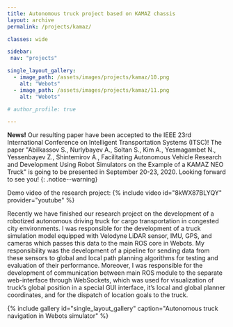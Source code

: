 ```yaml
---
title: Autonomous truck project based on KAMAZ chassis
layout: archive
permalink: /projects/kamaz/

classes: wide

sidebar:
 nav: "projects"

single_layout_gallery:
  - image_path: /assets/images/projects/kamaz/10.png
    alt: "Webots"
  - image_path: /assets/images/projects/kamaz/11.png
    alt: "Webots"

# author_profile: true

---
```


**News!** Our resulting paper have been accepted to the IEEE 23rd International Conference on Intelligent Transportation Systems (ITSC)! The paper "Abilkassov S., Nurlybayev A., Soltan S., Kim A., Yesmagambet N., Yessenbayev Z., Shintemirov A., Facilitating Autonomous Vehicle Research and Development Using Robot Simulators on the Example of a KAMAZ NEO Truck" is going to be presented in September 20-23, 2020. Looking forward to see you!
{: .notice--warning}

Demo video of the research project:
{% include video id="8kWX87BLYQY" provider="youtube" %}

Recently we have finished our research project on the development of a robotized autonomous driving truck for cargo transportation in congested city environments. I was responsible for the development of a truck simulation model equipped with Velodyne LiDAR sensor, IMU, GPS, and cameras which passes this data to the main ROS core in Webots. My responsibility was the development of a pipeline for sending data from these sensors to global and local path planning algorithms for testing and evaluation of their performance. Moreover, I was responsible for the development of communication between main ROS module to the separate web-interface through WebSockets, which was used for visualization of truck’s global position in a special GUI interface, it’s local and global planner coordinates, and for the dispatch of location goals to the truck.

{% include gallery id="single_layout_gallery" caption="Autonomous truck navigation in Webots simulator" %}